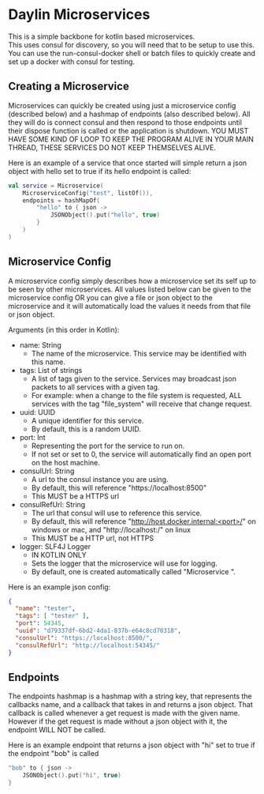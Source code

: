 # Daylin Microservices
This is a simple backbone for kotlin based microservices.  
This uses consul for discovery, so you will need that to be setup to use this.  
You can use the run-consul-docker shell or batch files to quickly create and set up a docker with consul for testing.

## Creating a Microservice
Microservices can quickly be created using just a microservice config (described below) and a hashmap of endpoints (also described below).  All they will do is connect consul and then respond to those endpoints until their dispose function is called or the application is shutdown.  YOU MUST HAVE SOME KIND OF LOOP TO KEEP THE PROGRAM ALIVE IN YOUR MAIN THREAD, THESE SERVICES DO NOT KEEP THEMSELVES ALIVE.

Here is an example of a service that once started will simple return a json object with hello set to true if its hello endpoint is called:
```kotlin
val service = Microservice(
    MicroserviceConfig("test", listOf()),
    endpoints = hashMapOf(
        "hello" to { json ->
            JSONObject().put("hello", true)
        }
    )
)
```

## Microservice Config
A microservice config simply describes how a microservice set its self up to be seen by other microservices.  All values listed below can be given to the microservice config OR you can give a file or json object to the microservice and it will automatically load the values it needs from that file or json object.

Arguments (in this order in Kotlin):
- name: String
  - The name of the microservice.  This service may be identified with this name.
- tags: List of strings
  - A list of tags given to the service.  Services may broadcast json packets to all services with a given tag.
  - For example: when a change to the file system is requested, ALL services with the tag "file_system" will receive that change request.
- uuid: UUID
  - A unique identifier for this service.
  - By default, this is a random UUID.
- port: Int
  - Representing the port for the service to run on.
  - If not set or set to 0, the service will automatically find an open port on the host machine.
- consulUrl: String
  - A url to the consul instance you are using.
  - By default, this will reference "https://localhost:8500"
  - This MUST be a HTTPS url
- consulRefUrl: String
  - The url that consul will use to reference this service.
  - By default, this will reference "http://host.docker.internal:<port>/" on windows or mac, and "http://localhost:<port>/" on linux
  - This MUST be a HTTP url, not HTTPS
- logger: SLF4J Logger
  - IN KOTLIN ONLY
  - Sets the logger that the microservice will use for logging.
  - By default, one is created automatically called "Microservice <name>".

Here is an example json config:
```json
{
  "name": "tester",
  "tags": [ "tester" ],
  "port": 54345,
  "uuid": "d79337df-6bd2-4da1-837b-e64c8cd70318",
  "consulUrl": "https://localhost:8500/",
  "consulRefUrl": "http://localhost:54345/"
}
```

## Endpoints
The endpoints hashmap is a hashmap with a string key, that represents the callbacks name, and a callback that takes in and returns a json object.  That callback is called whenever a get request is made with the given name.  However if the get request is made without a json object with it, the endpoint WILL NOT be called.

Here is an example endpoint that returns a json object with "hi" set to true if the endpoint "bob" is called
```kotlin
"bob" to { json ->
    JSONObject().put("hi", true)
}
```